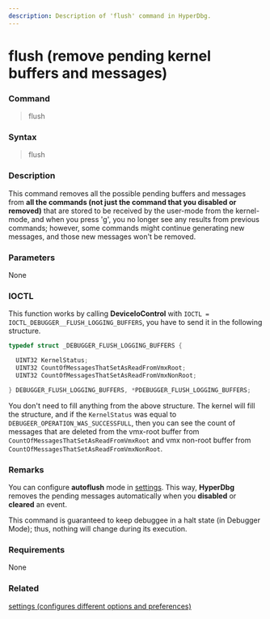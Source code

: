```yaml
---
description: Description of 'flush' command in HyperDbg.
---
```


# flush \(remove pending kernel buffers and messages\)

### Command

> flush

### Syntax

> flush

### Description

This command removes all the possible pending buffers and messages from **all the commands \(not just the command that you disabled or removed\)** that are stored to be received by the user-mode from the kernel-mode, and when you press '[g](https://docs.hyperdbg.com/commands/debugging-commands/g)', you no longer see any results from previous commands; however, some commands might continue generating new messages, and those new messages won't be removed. 

### Parameters

None

### IOCTL

This function works by calling **DeviceIoControl** with `IOCTL = IOCTL_DEBUGGER__FLUSH_LOGGING_BUFFERS`, you have to send it in the following structure.

```c
typedef struct _DEBUGGER_FLUSH_LOGGING_BUFFERS {

  UINT32 KernelStatus;
  UINT32 CountOfMessagesThatSetAsReadFromVmxRoot;
  UINT32 CountOfMessagesThatSetAsReadFromVmxNonRoot;

} DEBUGGER_FLUSH_LOGGING_BUFFERS, *PDEBUGGER_FLUSH_LOGGING_BUFFERS;
```

You don't need to fill anything from the above structure. The kernel will fill the structure, and if the `KernelStatus` was equal to `DEBUGEER_OPERATION_WAS_SUCCESSFULL`, then you can see the count of messages that are deleted from the vmx-root buffer from `CountOfMessagesThatSetAsReadFromVmxRoot` and vmx non-root buffer from `CountOfMessagesThatSetAsReadFromVmxNonRoot`.

### **Remarks**

You can configure **autoflush** mode in [settings](https://docs.hyperdbg.com/commands/debugging-commands/settings). This way, **HyperDbg** removes the pending messages automatically when you **disabled** or **cleared** an event.

This command is guaranteed to keep debuggee in a halt state \(in Debugger Mode\); thus, nothing will change during its execution.

### Requirements

None

### Related

[settings \(configures different options and preferences\)](https://docs.hyperdbg.com/commands/debugging-commands/settings)

